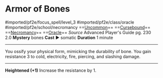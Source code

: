 # Armor of Bones
#imported/pf2e/focus_spell/level_3 #imported/pf2e/class/oracle #imported/pf2e/school/necromancy 
==[Uncommon](uncommon.md)== ==[Cursebound](../../../Traits/Cursebound.md)== ==[Necromancy](necromancy.md)== ==[Oracle](../../../Traits/Oracle.md)==
*Source* Advanced Player's Guide pg. 230 2.0
**Mystery** bones
**Cast** ► somatic
**Duration** 1 minute

---
You ossify your physical form, mimicking the durability of bone. You gain resistance 3 to cold, electricity, fire, piercing, and slashing damage.

<hr>

**Heightened (+1)** Increase the resistance by 1.